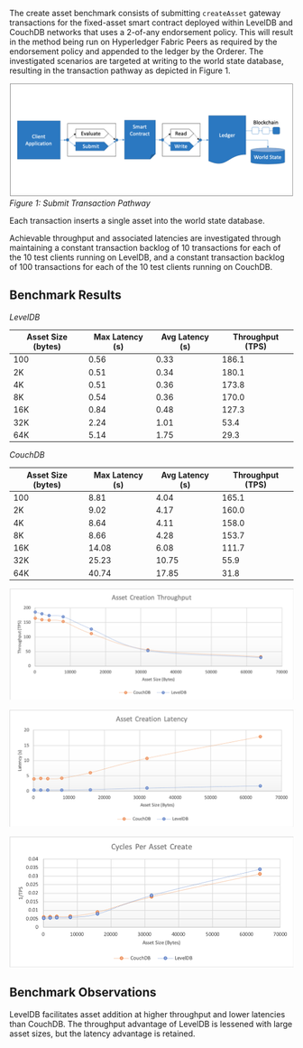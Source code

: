 The create asset benchmark consists of submitting `createAsset` gateway transactions for the fixed-asset smart contract deployed within LevelDB and CouchDB networks that uses a 2-of-any endorsement policy. This will result in the method being run on Hyperledger Fabric Peers as required by the endorsement policy and appended to the ledger by the Orderer. The investigated scenarios are targeted at writing to the world state database, resulting in the transaction pathway as depicted in Figure 1.

![submit contract create pathway](../../../../../diagrams/TransactionRoute_Submit.png)*Figure 1: Submit Transaction Pathway*

Each transaction inserts a single asset into the world state database.

Achievable throughput and associated latencies are investigated through maintaining a constant transaction backlog of 10 transactions for each of the 10 test clients running on LevelDB, and a constant transaction backlog of 100 transactions for each of the 10 test clients running on CouchDB.

## Benchmark Results
*LevelDB*

| Asset Size (bytes) | Max Latency (s) | Avg Latency (s) | Throughput (TPS) |
| ------------------ | --------------- | --------------- | ---------------- |
| 100 | 0.56 | 0.33 | 186.1 |
| 2K | 0.51 | 0.34 | 180.1 |
| 4K | 0.51 | 0.36 | 173.8 |
| 8K | 0.54 | 0.36 | 170.0 |
| 16K | 0.84 | 0.48 | 127.3 |
| 32K | 2.24 | 1.01 | 53.4 |
| 64K | 5.14 | 1.75 | 29.3 |

*CouchDB*

| Asset Size (bytes) | Max Latency (s) | Avg Latency (s) | Throughput (TPS) |
| ------------------ | --------------- | --------------- | ---------------- |
| 100 | 8.81 | 4.04 | 165.1 |
| 2K | 9.02 | 4.17 | 160.0 |
| 4K | 8.64 | 4.11 | 158.0 |
| 8K | 8.66 | 4.28 | 153.7 |
| 16K | 14.08 | 6.08 | 111.7 |
| 32K | 25.23 | 10.75 | 55.9 |
| 64K | 40.74 | 17.85 | 31.8 |

![submit fabric tps performance](../../../../../charts/2.0.0/nodeJS/nodeSDK/createAsset/CreateAssetTPS.png)

![submit fabric latency performance](../../../../../charts/2.0.0/nodeJS/nodeSDK/createAsset/CreateAssetLatency.png)

![submit fabric cycles performance](../../../../../charts/2.0.0/nodeJS/nodeSDK/createAsset/CreateAssetCycles.png)

## Benchmark Observations
LevelDB facilitates asset addition at higher throughput and lower latencies than CouchDB. The throughput advantage of LevelDB is lessened with large asset sizes, but the latency advantage is retained.

